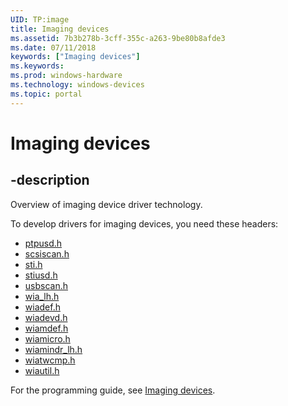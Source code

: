 ```yaml
---
UID: TP:image
title: Imaging devices
ms.assetid: 7b3b278b-3cff-355c-a263-9be80b8afde3
ms.date: 07/11/2018
keywords: ["Imaging devices"]
ms.keywords: 
ms.prod: windows-hardware
ms.technology: windows-devices
ms.topic: portal
---
```


# Imaging devices

## -description

Overview of imaging device driver technology.

To develop drivers for imaging devices, you need these headers:

- [ptpusd.h](../ptpusd/index.md)
- [scsiscan.h](../scsiscan/index.md)
- [sti.h](../sti/index.md)
- [stiusd.h](../stiusd/index.md)
- [usbscan.h](../usbscan/index.md)
- [wia_lh.h](../wia_lh/index.md)
- [wiadef.h](../wiadef/index.md)
- [wiadevd.h](../wiadevd/index.md)
- [wiamdef.h](../wiamdef/index.md)
- [wiamicro.h](../wiamicro/index.md)
- [wiamindr_lh.h](../wiamindr_lh/index.md)
- [wiatwcmp.h](../wiatwcmp/index.md)
- [wiautil.h](../wiautil/index.md)

For the programming guide, see [Imaging devices](https://docs.microsoft.com/windows-hardware/drivers/image).
